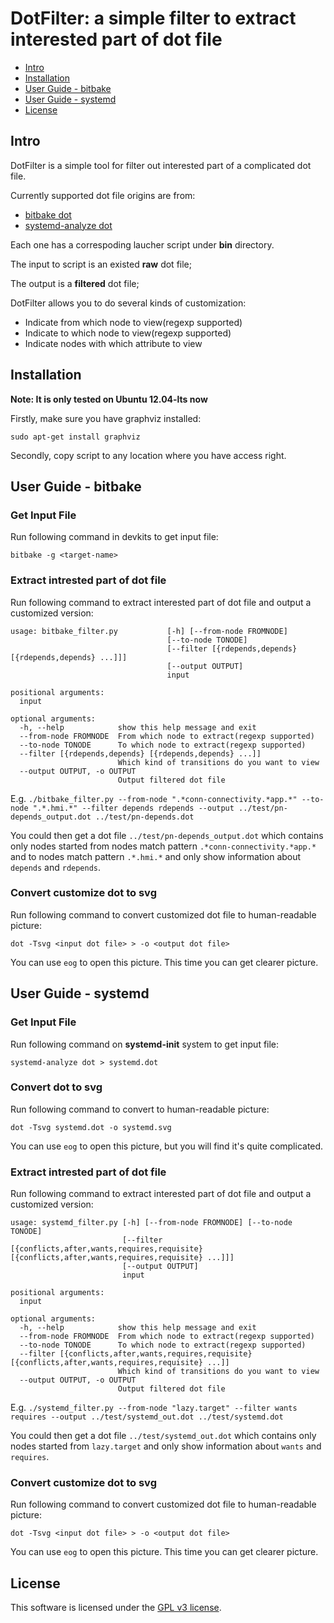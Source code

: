DotFilter: a simple filter to extract interested part of dot file
================================================================

- [Intro](#intro)
- [Installation](#installation)
- [User Guide - bitbake](#user-guide---bitbake)
- [User Guide - systemd](#user-guide---systemd)
- [License](#license)



Intro
-----
DotFilter is a simple tool for filter out interested part of a complicated dot file. 

Currently supported dot file origins are from:

* [bitbake dot][]
* [systemd-analyze dot][]

Each one has a correspoding laucher script under **bin** directory.

The input to script is an existed **raw** dot file;

The output is a **filtered** dot file;

DotFilter allows you to do several kinds of customization:

- Indicate from which node to view(regexp supported)
- Indicate to which node to view(regexp supported)
- Indicate nodes with which attribute to view

Installation
------------

**Note: It is only tested on Ubuntu 12.04-lts now**

Firstly, make sure you have graphviz installed:

    sudo apt-get install graphviz

Secondly, copy script to any location where you have access right.

User Guide - bitbake
-----------

### Get Input File

Run following command in devkits to get input file:

    bitbake -g <target-name>

### Extract intrested part of dot file

Run following command to extract interested part of dot file and output a customized version:

    usage: bitbake_filter.py           [-h] [--from-node FROMNODE]
                                       [--to-node TONODE]
                                       [--filter [{rdepends,depends} [{rdepends,depends} ...]]]
                                       [--output OUTPUT]
                                       input

    positional arguments:
      input

    optional arguments:
      -h, --help            show this help message and exit
      --from-node FROMNODE  From which node to extract(regexp supported)
      --to-node TONODE      To which node to extract(regexp supported)
      --filter [{rdepends,depends} [{rdepends,depends} ...]]
                            Which kind of transitions do you want to view
      --output OUTPUT, -o OUTPUT
                            Output filtered dot file

E.g. `./bitbake_filter.py --from-node ".*conn-connectivity.*app.*" --to-node ".*.hmi.*" --filter depends rdepends --output ../test/pn-depends_output.dot ../test/pn-depends.dot`

You could then get a dot file `../test/pn-depends_output.dot` which contains only nodes started from nodes match pattern `.*conn-connectivity.*app.*` and to nodes match pattern `.*.hmi.*` and only show information about `depends` and `rdepends`.

### Convert customize dot to svg

Run following command to convert customized dot file to human-readable picture:

    dot -Tsvg <input dot file> > -o <output dot file>

You can use `eog` to open this picture. This time you can get clearer picture.

User Guide - systemd
-----------

### Get Input File

Run following command on **systemd-init** system to get input file:

    systemd-analyze dot > systemd.dot

### Convert dot to svg

Run following command to convert to human-readable picture:

    dot -Tsvg systemd.dot -o systemd.svg 

You can use `eog` to open this picture, but you will find it's quite complicated.

### Extract intrested part of dot file

Run following command to extract interested part of dot file and output a customized version:

    usage: systemd_filter.py [-h] [--from-node FROMNODE] [--to-node TONODE]
                             [--filter [{conflicts,after,wants,requires,requisite} [{conflicts,after,wants,requires,requisite} ...]]]
                             [--output OUTPUT]
                             input

    positional arguments:
      input

    optional arguments:
      -h, --help            show this help message and exit
      --from-node FROMNODE  From which node to extract(regexp supported)
      --to-node TONODE      To which node to extract(regexp supported)
      --filter [{conflicts,after,wants,requires,requisite} [{conflicts,after,wants,requires,requisite} ...]]
                            Which kind of transitions do you want to view
      --output OUTPUT, -o OUTPUT
                            Output filtered dot file

E.g. `./systemd_filter.py --from-node "lazy.target" --filter wants requires --output ../test/systemd_out.dot ../test/systemd.dot`

You could then get a dot file `../test/systemd_out.dot` which contains only nodes started from `lazy.target` and only show information about `wants` and `requires`.

### Convert customize dot to svg

Run following command to convert customized dot file to human-readable picture:

    dot -Tsvg <input dot file> > -o <output dot file>

You can use `eog` to open this picture. This time you can get clearer picture.

License
-------

This software is licensed under the [GPL v3 license][gpl].


[bitbake dot]: http://www.yoctoproject.org/docs/2.0.1/ref-manual/ref-manual.html#usingpoky-debugging-dependencies
[systemd-analyze dot]: http://www.freedesktop.org/software/systemd/man/systemd-analyze.html
[gpl]: http://www.gnu.org/copyleft/gpl.html
